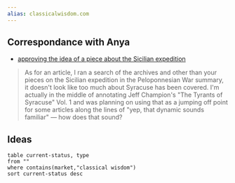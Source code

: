 ```yaml
---
alias: classicalwisdom.com
---
```


## Correspondance with Anya
- [approving the idea of a piece about the Sicilian expedition](https://mail.google.com/mail/u/0/?zx=rocdqz27h6k4#search/Anya/FMfcgxwLsSZgRDstdvNSKBLLsxlWkpMN)

> As for an article, I ran a search of the archives and other than your pieces on the Sicilian expedition in the Peloponnesian War summary, it doesn't look like too much about Syracuse has been covered. I'm actually in the middle of annotating Jeff Champion's "The Tyrants of Syracuse" Vol. 1 and was planning on using that as a jumping off point for some articles along the lines of "yep, that dynamic sounds familiar" — how does that sound?

## Ideas

 ```dataview
table current-status, type
from ""
where contains(market,"classical wisdom")
sort current-status desc
```
